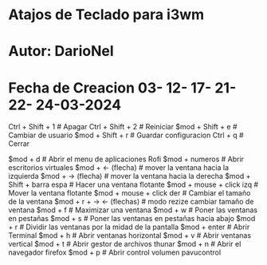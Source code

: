 # Atajos de Teclado para i3wm

# Autor: DarioNel

# Fecha de Creacion 03- 12- 17- 21- 22- 24-03-2024

Ctrl + Shift + 1              # Apagar 
Ctrl + Shift + 2              # Reiniciar
$mod + Shift + e              # Cambiar de usuario
$mod + Shift + r              # Guardar configuracion
Ctrl + q                      # Cerrar

$mod + d                      # Abrir el menu de aplicaciones Rofi
$mod + numeros                # Abrir escritorios virtuales
$mod + <-    (flecha)         # mover la ventana hacia la izquierda
$mod + ->    (flecha)         # mover la ventana hacia la derecha
$mod + Shift + barra espa     # Hacer una ventana flotante
$mod + mouse + click izq      # Mover la ventana flotante
$mod + mouse + click der      # Cambiar el tamaño de la ventana
$mod + r + -> <- (flechas)    # modo rezize cambiar tamaño de ventana
$mod + f                      # Maximizar una ventana 
$mod + w                      # Poner las ventanas en pestañas
$mod + s                      # Poner las ventanas en pestañas hacia abajo
$mod + r                      # Dividir las ventanas por la midad de la pantalla
$mod + enter                  # Abrir Terminal
$mod + h                      # Abrir ventanas horizontal
$mod + v                      # Abrir ventanas vertical
$mod + t                      # Abrir gestor de archivos thunar
$mod + n                      # Abrir el navegador firefox
$mod + p                      # Abrir control volumen pavucontrol
